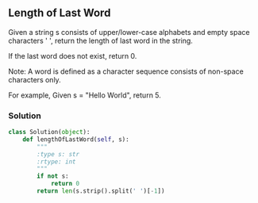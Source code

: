 ## Length of Last Word

Given a string s consists of upper/lower-case alphabets and empty space characters ' ', return the length of last word in the string.

If the last word does not exist, return 0.

Note: A word is defined as a character sequence consists of non-space characters only.

For example,
Given s = "Hello World",
return 5.

### Solution

```python
class Solution(object):
    def lengthOfLastWord(self, s):
        """
        :type s: str
        :rtype: int
        """
        if not s:
            return 0
        return len(s.strip().split(' ')[-1])

```
